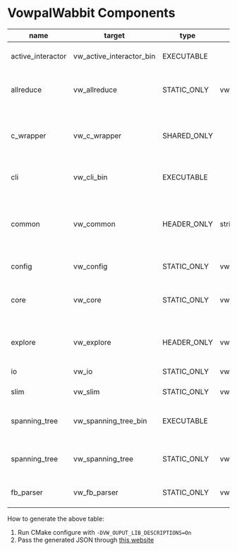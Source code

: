 # VowpalWabbit Components

| name              | target                   | type        | public_deps                                                                     | private_deps                                                                        | exceptions                                 | description                                                                                                      |
| ----------------- | ------------------------ | ----------- | ------------------------------------------------------------------------------- | ----------------------------------------------------------------------------------- | ------------------------------------------ | ---------------------------------------------------------------------------------------------------------------- |
| active_interactor | vw_active_interactor_bin | EXECUTABLE  |                                                                                 |                                                                                     | N/A                                        | Tool for interacting with active mode reductions                                                                 |
| allreduce         | vw_allreduce             | STATIC_ONLY | vw_common;vw_io                                                                 |                                                                                     | Yes                                        | Supporting library for thread or socket based distributed learning                                               |
| c_wrapper         | vw_c_wrapper             | SHARED_ONLY |                                                                                 | vw_core                                                                             | Yes, exceptions are thrown across boundary | Old C API. Cannot convey errors in current interface. Can be disabled using option `VW_BUILD_VW_C_WRAPPER`       |
| cli               | vw_cli_bin               | EXECUTABLE  |                                                                                 | vw_core                                                                             | N/A                                        | Primary VW command line interface. The `vw` executable.                                                          |
| common            | vw_common                | HEADER_ONLY | string_view_lite                                                                |                                                                                     | Yes, also supports `VW_NOEXCEPT`           | Common utilities that are shared by every project. The only dependencies permitted are polyfill/vocabulary types |
| config            | vw_config                | STATIC_ONLY | vw_common                                                                       | fmt::fmt                                                                            | Yes                                        | Option parsing, and command line utilities                                                                       |
| core              | vw_core                  | STATIC_ONLY | vw_common;vw_explore;vw_allreduce;vw_config;spdlog::spdlog_header_only;fmt::fmt | Threads::Threads;vw_io;$<BUILD_INTERFACE:Boost::boost>;$<BUILD_INTERFACE:RapidJSON> | Yes                                        | This contains all remaining VW code, all reduction implementations, driver, option handling                      |
| explore           | vw_explore               | HEADER_ONLY | vw_common                                                                       |                                                                                     | No                                         | Utilities for sampling and generating exploration distributions                                                  |
| io                | vw_io                    | STATIC_ONLY | vw_common;spdlog::spdlog_header_only;fmt::fmt                                   | ZLIB::ZLIB                                                                          | Yes                                        | Utilities for input and output                                                                                   |
| slim              | vw_slim                  | STATIC_ONLY | vw_common;vw_explore                                                            |                                                                                     | No                                         | Minimal inference only runtime                                                                                   |
| spanning_tree     | vw_spanning_tree_bin     | EXECUTABLE  |                                                                                 | vw_spanning_tree;vw_common;vw_config                                                | N/A                                        | Command line tool for connecting instances of vw for distributed learning                                        |
| spanning_tree     | vw_spanning_tree         | STATIC_ONLY | vw_common                                                                       | Threads::Threads                                                                    | Yes                                        | Supporting code for connecting instances of VW for distributed learning                                          |
| fb_parser         | vw_fb_parser             | STATIC_ONLY | vw_core;$<BUILD_INTERFACE:fb_generate_headers>                                  |                                                                                     | Yes                                        | Parser implementation that reads flatbuffer examples                                                             |


How to generate the above table:
1. Run CMake configure with `-DVW_OUPUT_LIB_DESCRIPTIONS=On`
2. Pass the generated JSON through [this website](https://kdelmonte.github.io/json-to-markdown-table/)
